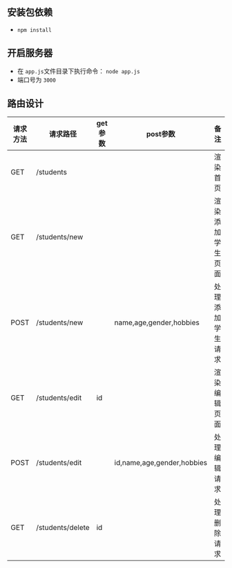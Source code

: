 ## 安装包依赖

- `npm install`



## 开启服务器

- 在 `app.js`文件目录下执行命令： `node app.js`
- 端口号为 `3000`



## 路由设计

| 请求方法 | 请求路径         | get参数 | post参数                   | 备注             |
| -------- | ---------------- | ------- | -------------------------- | ---------------- |
| GET      | /students        |         |                            | 渲染首页         |
| GET      | /students/new    |         |                            | 渲染添加学生页面 |
| POST     | /students/new    |         | name,age,gender,hobbies    | 处理添加学生请求 |
| GET      | /students/edit   | id      |                            | 渲染编辑页面     |
| POST     | /students/edit   |         | id,name,age,gender,hobbies | 处理编辑请求     |
| GET      | /students/delete | id      |                            | 处理删除请求     |